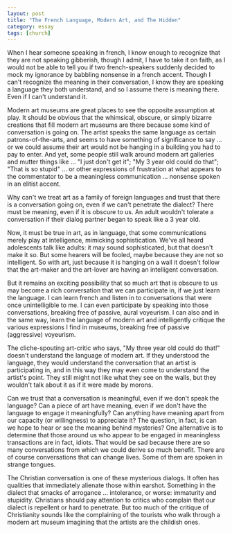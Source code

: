 ```yaml
---
layout: post
title: "The French Language, Modern Art, and The Hidden"
category: essay
tags: [church]
---
```


When I hear someone speaking in french, I know enough to recognize that they are not speaking gibberish, though I admit, I have to take it on faith, as I would not be able to tell you if two french-speakers suddenly decided to mock my ignorance by babbling nonsense in a french accent. Though I can't recognize the meaning in their conversation, I know they are speaking a language they both understand, and so I assume there is meaning there. Even if I can't understand it.

Modern art museums are great places to see the opposite assumption at play. It should be obvious that the whimsical, obscure, or simply bizarre creations that fill modern art museums are there because some kind of conversation is going on. The artist speaks the same language as certain patrons-of-the-arts, and seems to have something of significance to say ... or we could assume their art would not be hanging in a building you had to pay to enter. And yet, some people still walk around modern art galleries and mutter things like ... "I just don't get it"; "My 3 year old could do that"; "That is so stupid" ... or other expressions of frustration at what appears to the commentator to be a meaningless communication ... nonsense spoken in an elitist accent.

Why can't we treat art as a family of foreign languages and trust that there is a conversation going on, even if we can't penetrate the dialect? There must be meaning, even if it is obscure to us. An adult wouldn't tolerate a conversation if their dialog partner began to speak like a 3 year old.

Now, it must be true in art, as in language, that some communications merely play at intelligence, mimicking sophistication. We've all heard adolescents talk like adults: it may sound sophisticated, but that doesn't make it so. But some hearers will be fooled, maybe because they are not so intelligent. So with art, just because it is hanging on a wall it doesn't follow that the art-maker and the art-lover are having an intelligent conversation.

But it remains an exciting possibility that so much art that is obscure to us may become a rich conversation that we can participate in, if we just learn the language. I can learn french and listen in to conversations that were once unintelligible to me. I can even participate by speaking into those conversations, breaking free of passive, aural voyeurism. I can also and in the same way, learn the language of modern art and intelligently critique the various expressions I find in museums, breaking free of passive (aggressive) voyeurism.

The cliche-spouting art-critic who says, "My three year old could do that!" doesn't understand the language of modern art. If they understood the language, they would understand the conversation that an artist is participating in, and in this way they may even come to understand the artist's point. They still might not like what they see on the walls, but they wouldn't talk about it as if it were made by morons.

Can we trust that a conversation is meaningful, even if we don't speak the language? Can a piece of art have meaning, even if we don't have the language to engage it meaningfully? Can anything have meaning apart from our capacity (or willingness) to appreciate it? The question, in fact, is can we hope to hear or see the meaning behind mysteries? One alternative is to determine that those around us who appear to be engaged in meaningless transactions are in fact, idiots. That would be sad because there are so many conversations from which we could derive so much benefit. There are of course conversations that can change lives. Some of them are spoken in strange tongues.

The Christian conversation is one of these mysterious dialogs. It often has qualities that immediately alienate those within earshot. Something in the dialect that smacks of arrogance ... intolerance, or worse: immaturity and stupidity. Christians should pay attention to critics who complain that our dialect is repellent or hard to penetrate. But too much of the critique of Christianity sounds like the complaining of the tourists who walk through a modern art museum imagining that the artists are the childish ones.
